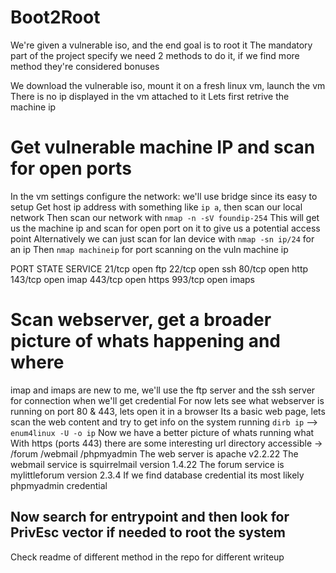 # Boot2Root

We're given a vulnerable iso, and the end goal is to root it
The mandatory part of the project specify we need 2 methods to do it, if we find more method they're considered bonuses

We download the vulnerable iso, mount it on a fresh linux vm, launch the vm
There is no ip displayed in the vm attached to it 
Lets first retrive the machine ip

# Get vulnerable machine IP and scan for open ports
In the vm settings configure the network: we'll use bridge since its easy to setup
Get host ip address with something like `ip a`, then scan our local network
Then scan our network with `nmap -n -sV foundip-254`
This will get us the machine ip and scan for open port on it to give us a potential access point
Alternatively we can just scan for lan device with `nmap -sn ip/24` for an ip
Then `nmap machineip` for port scanning on the vuln machine ip

PORT    STATE SERVICE
21/tcp  open  ftp
22/tcp  open  ssh
80/tcp  open  http
143/tcp open  imap
443/tcp open  https
993/tcp open  imaps

# Scan webserver, get a broader picture of whats happening and where
imap and imaps are new to me, we'll use the ftp server and the ssh server for connection when we'll get credential
For now lets see what webserver is running on port 80 & 443, lets open it in a browser
Its a basic web page, lets scan the web content and try to get info on the system running
`dirb ip` --> `enum4linux -U -o ip`
Now we have a better picture of whats running what
With https (ports 443) there are some interesting url directory accessible -> /forum /webmail /phpmyadmin
The web server is apache v2.2.22
The webmail service is squirrelmail version 1.4.22
The forum service is mylittleforum version 2.3.4
If we find database credential its most likely phpmyadmin credential

## Now search for entrypoint and then look for PrivEsc vector if needed to root the system
Check readme of different method in the repo for different writeup
